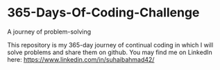 # 365-Days-Of-Coding-Challenge
A journey of problem-solving

This repository is my 365-day journey of continual coding in which I will solve problems and share them on github. You may find me on LinkedIn here: https://www.linkedin.com/in/suhaibahmad42/
